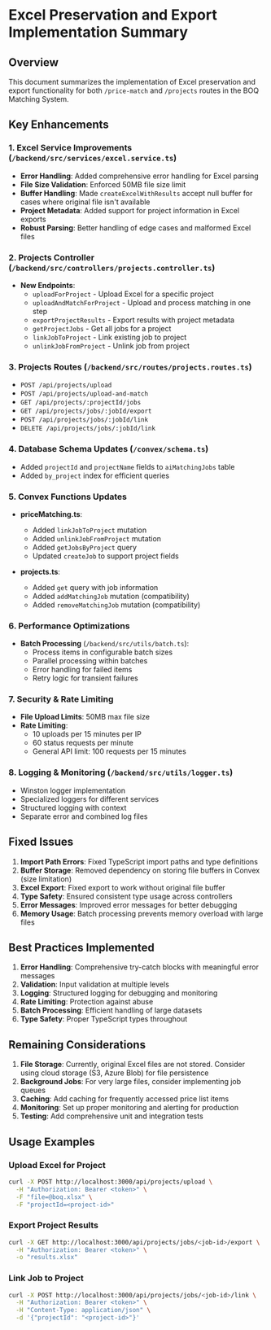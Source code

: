 # Excel Preservation and Export Implementation Summary

## Overview
This document summarizes the implementation of Excel preservation and export functionality for both `/price-match` and `/projects` routes in the BOQ Matching System.

## Key Enhancements

### 1. Excel Service Improvements (`/backend/src/services/excel.service.ts`)
- **Error Handling**: Added comprehensive error handling for Excel parsing
- **File Size Validation**: Enforced 50MB file size limit
- **Buffer Handling**: Made `createExcelWithResults` accept null buffer for cases where original file isn't available
- **Project Metadata**: Added support for project information in Excel exports
- **Robust Parsing**: Better handling of edge cases and malformed Excel files

### 2. Projects Controller (`/backend/src/controllers/projects.controller.ts`)
- **New Endpoints**:
  - `uploadForProject` - Upload Excel for a specific project
  - `uploadAndMatchForProject` - Upload and process matching in one step
  - `exportProjectResults` - Export results with project metadata
  - `getProjectJobs` - Get all jobs for a project
  - `linkJobToProject` - Link existing job to project
  - `unlinkJobFromProject` - Unlink job from project

### 3. Projects Routes (`/backend/src/routes/projects.routes.ts`)
- `POST /api/projects/upload`
- `POST /api/projects/upload-and-match`
- `GET /api/projects/:projectId/jobs`
- `GET /api/projects/jobs/:jobId/export`
- `POST /api/projects/jobs/:jobId/link`
- `DELETE /api/projects/jobs/:jobId/link`

### 4. Database Schema Updates (`/convex/schema.ts`)
- Added `projectId` and `projectName` fields to `aiMatchingJobs` table
- Added `by_project` index for efficient queries

### 5. Convex Functions Updates
- **priceMatching.ts**:
  - Added `linkJobToProject` mutation
  - Added `unlinkJobFromProject` mutation
  - Added `getJobsByProject` query
  - Updated `createJob` to support project fields

- **projects.ts**:
  - Added `get` query with job information
  - Added `addMatchingJob` mutation (compatibility)
  - Added `removeMatchingJob` mutation (compatibility)

### 6. Performance Optimizations
- **Batch Processing** (`/backend/src/utils/batch.ts`):
  - Process items in configurable batch sizes
  - Parallel processing within batches
  - Error handling for failed items
  - Retry logic for transient failures

### 7. Security & Rate Limiting
- **File Upload Limits**: 50MB max file size
- **Rate Limiting**:
  - 10 uploads per 15 minutes per IP
  - 60 status requests per minute
  - General API limit: 100 requests per 15 minutes

### 8. Logging & Monitoring (`/backend/src/utils/logger.ts`)
- Winston logger implementation
- Specialized loggers for different services
- Structured logging with context
- Separate error and combined log files

## Fixed Issues

1. **Import Path Errors**: Fixed TypeScript import paths and type definitions
2. **Buffer Storage**: Removed dependency on storing file buffers in Convex (size limitation)
3. **Excel Export**: Fixed export to work without original file buffer
4. **Type Safety**: Ensured consistent type usage across controllers
5. **Error Messages**: Improved error messages for better debugging
6. **Memory Usage**: Batch processing prevents memory overload with large files

## Best Practices Implemented

1. **Error Handling**: Comprehensive try-catch blocks with meaningful error messages
2. **Validation**: Input validation at multiple levels
3. **Logging**: Structured logging for debugging and monitoring
4. **Rate Limiting**: Protection against abuse
5. **Batch Processing**: Efficient handling of large datasets
6. **Type Safety**: Proper TypeScript types throughout

## Remaining Considerations

1. **File Storage**: Currently, original Excel files are not stored. Consider using cloud storage (S3, Azure Blob) for file persistence
2. **Background Jobs**: For very large files, consider implementing job queues
3. **Caching**: Add caching for frequently accessed price list items
4. **Monitoring**: Set up proper monitoring and alerting for production
5. **Testing**: Add comprehensive unit and integration tests

## Usage Examples

### Upload Excel for Project
```bash
curl -X POST http://localhost:3000/api/projects/upload \
  -H "Authorization: Bearer <token>" \
  -F "file=@boq.xlsx" \
  -F "projectId=<project-id>"
```

### Export Project Results
```bash
curl -X GET http://localhost:3000/api/projects/jobs/<job-id>/export \
  -H "Authorization: Bearer <token>" \
  -o "results.xlsx"
```

### Link Job to Project
```bash
curl -X POST http://localhost:3000/api/projects/jobs/<job-id>/link \
  -H "Authorization: Bearer <token>" \
  -H "Content-Type: application/json" \
  -d '{"projectId": "<project-id>"}'
```
